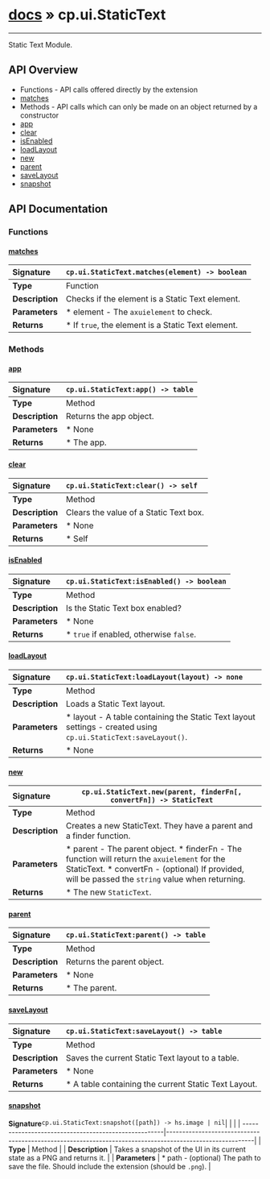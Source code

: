 # [docs](index.md) » cp.ui.StaticText
---

Static Text Module.

## API Overview
* Functions - API calls offered directly by the extension
 * [matches](#matches)
* Methods - API calls which can only be made on an object returned by a constructor
 * [app](#app)
 * [clear](#clear)
 * [isEnabled](#isenabled)
 * [loadLayout](#loadlayout)
 * [new](#new)
 * [parent](#parent)
 * [saveLayout](#savelayout)
 * [snapshot](#snapshot)

## API Documentation

### Functions

#### [matches](#matches)
| <span style="float: left;">**Signature**</span> | <span style="float: left;">`cp.ui.StaticText.matches(element) -> boolean` </span>                                                          |
| -----------------------------------------------------|---------------------------------------------------------------------------------------------------------|
| **Type**                                             | Function                                                                                         |
| **Description**                                      | Checks if the element is a Static Text element.                                                                                         |
| **Parameters**                                       |  * element		- The `axuielement` to check.                                       |
| **Returns**                                          |  * If `true`, the element is a Static Text element.                                                |

### Methods

#### [app](#app)
| <span style="float: left;">**Signature**</span> | <span style="float: left;">`cp.ui.StaticText:app() -> table` </span>                                                          |
| -----------------------------------------------------|---------------------------------------------------------------------------------------------------------|
| **Type**                                             | Method                                                                                         |
| **Description**                                      | Returns the app object.                                                                                         |
| **Parameters**                                       |  * None                                       |
| **Returns**                                          |  * The app.                                                |

#### [clear](#clear)
| <span style="float: left;">**Signature**</span> | <span style="float: left;">`cp.ui.StaticText:clear() -> self` </span>                                                          |
| -----------------------------------------------------|---------------------------------------------------------------------------------------------------------|
| **Type**                                             | Method                                                                                         |
| **Description**                                      | Clears the value of a Static Text box.                                                                                         |
| **Parameters**                                       |  * None                                       |
| **Returns**                                          |  * Self                                                |

#### [isEnabled](#isenabled)
| <span style="float: left;">**Signature**</span> | <span style="float: left;">`cp.ui.StaticText:isEnabled() -> boolean` </span>                                                          |
| -----------------------------------------------------|---------------------------------------------------------------------------------------------------------|
| **Type**                                             | Method                                                                                         |
| **Description**                                      | Is the Static Text box enabled?                                                                                         |
| **Parameters**                                       |  * None                                       |
| **Returns**                                          |  * `true` if enabled, otherwise `false`.                                                |

#### [loadLayout](#loadlayout)
| <span style="float: left;">**Signature**</span> | <span style="float: left;">`cp.ui.StaticText:loadLayout(layout) -> none` </span>                                                          |
| -----------------------------------------------------|---------------------------------------------------------------------------------------------------------|
| **Type**                                             | Method                                                                                         |
| **Description**                                      | Loads a Static Text layout.                                                                                         |
| **Parameters**                                       |  * layout - A table containing the Static Text layout settings - created using `cp.ui.StaticText:saveLayout()`.                                       |
| **Returns**                                          |  * None                                                |

#### [new](#new)
| <span style="float: left;">**Signature**</span> | <span style="float: left;">`cp.ui.StaticText.new(parent, finderFn[, convertFn]) -> StaticText` </span>                                                          |
| -----------------------------------------------------|---------------------------------------------------------------------------------------------------------|
| **Type**                                             | Method                                                                                         |
| **Description**                                      | Creates a new StaticText. They have a parent and a finder function.                                                                                         |
| **Parameters**                                       |  * parent	- The parent object. * finderFn	- The function will return the `axuielement` for the StaticText. * convertFn	- (optional) If provided, will be passed the `string` value when returning.                                       |
| **Returns**                                          |  * The new `StaticText`.                                                |

#### [parent](#parent)
| <span style="float: left;">**Signature**</span> | <span style="float: left;">`cp.ui.StaticText:parent() -> table` </span>                                                          |
| -----------------------------------------------------|---------------------------------------------------------------------------------------------------------|
| **Type**                                             | Method                                                                                         |
| **Description**                                      | Returns the parent object.                                                                                         |
| **Parameters**                                       |  * None                                       |
| **Returns**                                          |  * The parent.                                                |

#### [saveLayout](#savelayout)
| <span style="float: left;">**Signature**</span> | <span style="float: left;">`cp.ui.StaticText:saveLayout() -> table` </span>                                                          |
| -----------------------------------------------------|---------------------------------------------------------------------------------------------------------|
| **Type**                                             | Method                                                                                         |
| **Description**                                      | Saves the current Static Text layout to a table.                                                                                         |
| **Parameters**                                       |  * None                                       |
| **Returns**                                          |  * A table containing the current Static Text Layout.                                                |

#### [snapshot](#snapshot)
| <span style="float: left;">**Signature**</span> | <span style="float: left;">`cp.ui.StaticText:snapshot([path]) -> hs.image | nil` </span>                                                          |
| -----------------------------------------------------|---------------------------------------------------------------------------------------------------------|
| **Type**                                             | Method                                                                                         |
| **Description**                                      | Takes a snapshot of the UI in its current state as a PNG and returns it.                                                                                         |
| **Parameters**                                       |  * path		- (optional) The path to save the file. Should include the extension (should be `.png`).                                       |

